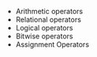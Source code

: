 - Arithmetic operators
- Relational operators
- Logical operators
- Bitwise operators
- Assignment Operators

